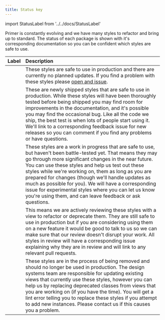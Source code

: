 ```yaml
---
title: Status key
---
```


import StatusLabel from '../../docs/StatusLabel'

Primer is constantly evolving and we have many styles to refactor and bring up to standard. The status of each package is shown with it's corresponding documentation so you can be confident which styles are safe to use.

| Label | Description |
| :----- | :--- |
| <StatusLabel id="stable" status="Stable" /> | These styles are safe to use in production and there are currently no planned updates. If you find a problem with these styles please [open and issue](https://github.com/github/design-systems/issues). |
| <StatusLabel id="new-release" status="New release" /> | These are newly shipped styles that are safe to use in production. While these styles will have been thoroughly tested before being shipped you may find room for improvements in the documentation, and it's possible you may find the occasional bug. Like all the code we ship, the best test is when lots of people start using it. We'll link to a corresponding feedback issue for new releases so you can comment if you find any problems or have questions. |
| <StatusLabel id="experimental" status="Experimental" /> | These styles are a work in progress that are safe to use, but haven't been battle-tested yet. That means they may go through more significant changes in the near future. You can use these styles and help us test out these styles while we're working on, them as long as you are prepared for changes (though we'll handle updates as much as possible for you). We will have a corresponding issue for experimental styles where you can let us know you're using them, and can leave feedback or ask questions. |
| <StatusLabel id="in-review" status="In review" /> | This means we are actively reviewing these styles with a view to refactor or deprecate them. They are still safe to use in production but if you are considering using them on a new feature it would be good to talk to us so we can make sure that our review doesn't disrupt your work. All styles in review will have a corresponding issue explaining why they are in review and will link to any relevant pull requests. |
| <StatusLabel id="deprecated" status="Deprecated" /> | These styles are in the process of being removed and should no longer be used in production. The design systems team are responsible for updating existing views that currently use these styles, however you can help us by replacing deprecated classes from views that you are working on (if you have the time). You will get a lint error telling you to replace these styles if you attempt to add new instances. Please contact us if this causes you a problem. |
